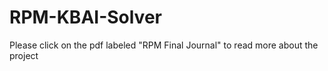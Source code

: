 # RPM-KBAI-Solver

Please click on the pdf labeled "RPM Final Journal" to read more about the project
